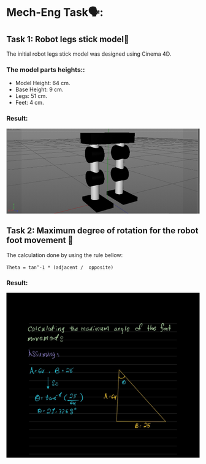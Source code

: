 # Mech-Eng Task🗣: <br />

## Task 1: Robot legs stick model🦿

The initial robot legs stick model was designed using Cinema 4D.

### The model parts heights::
- Model Height: 64 cm.
- Base Height: 9 cm.
- Legs: 51 cm.
- Feet: 4 cm.

### Result:
<img src="Stick_Model.png" width="550">

## Task 2: Maximum degree of rotation for the robot foot movement 🧮

The calculation done by using the rule bellow:

`Theta = tan^-1 * (adjacent /  opposite)`

### Result:
<img src="Maximum_degree.jpg" width=550>


 
